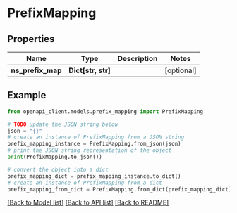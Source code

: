 # PrefixMapping


## Properties

Name | Type | Description | Notes
------------ | ------------- | ------------- | -------------
**ns_prefix_map** | **Dict[str, str]** |  | [optional] 

## Example

```python
from openapi_client.models.prefix_mapping import PrefixMapping

# TODO update the JSON string below
json = "{}"
# create an instance of PrefixMapping from a JSON string
prefix_mapping_instance = PrefixMapping.from_json(json)
# print the JSON string representation of the object
print(PrefixMapping.to_json())

# convert the object into a dict
prefix_mapping_dict = prefix_mapping_instance.to_dict()
# create an instance of PrefixMapping from a dict
prefix_mapping_from_dict = PrefixMapping.from_dict(prefix_mapping_dict)
```
[[Back to Model list]](../README.md#documentation-for-models) [[Back to API list]](../README.md#documentation-for-api-endpoints) [[Back to README]](../README.md)


